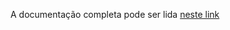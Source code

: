 A documentação completa pode ser lida [neste link](https://siaelalves.notion.site/Key-Detector-138dd690501080ce9135de5a0d62aba0?pvs=4)
